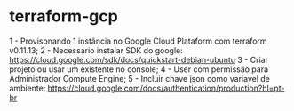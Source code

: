 # terraform-gcp

1 - Provisonando 1 instância no Google Cloud Plataform com terraform v0.11.13;
2 - Necessário instalar SDK do google:
https://cloud.google.com/sdk/docs/quickstart-debian-ubuntu
3 - Criar projeto ou usar um existente no console;
4 - User com permissão para Administrador Compute Engine;
5 - Incluir chave json como variavel de ambiente:
https://cloud.google.com/docs/authentication/production?hl=pt-br


